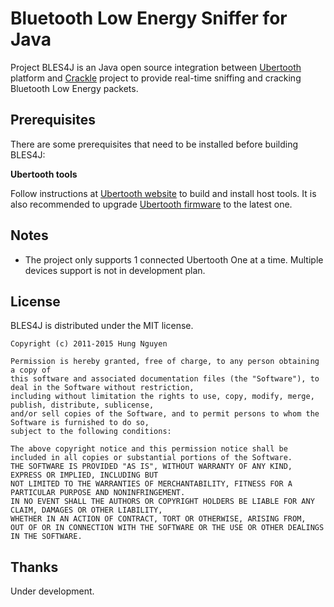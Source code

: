 Bluetooth Low Energy Sniffer for Java
==================

Project BLES4J is an Java open source integration between [Ubertooth](https://github.com/greatscottgadgets/ubertooth)
platform and [Crackle](https://github.com/mikeryan/crackle) project to provide real-time
sniffing and cracking Bluetooth Low Energy packets.

Prerequisites
-------------
There are some prerequisites that need to be installed before building BLES4J:

**Ubertooth tools**

Follow instructions at [Ubertooth website](https://github.com/greatscottgadgets/ubertooth/wiki/Build-Guide) to build
and install host tools. It is also recommended to upgrade
[Ubertooth firmware](https://github.com/greatscottgadgets/ubertooth/wiki/Firmware) to the latest one.

Notes
-------
+ The project only supports 1 connected Ubertooth One at a time. Multiple devices support is not in development plan.

License
-------
BLES4J is distributed under the MIT license.

    Copyright (c) 2011-2015 Hung Nguyen

    Permission is hereby granted, free of charge, to any person obtaining a copy of
    this software and associated documentation files (the "Software"), to deal in the Software without restriction,
    including without limitation the rights to use, copy, modify, merge, publish, distribute, sublicense,
    and/or sell copies of the Software, and to permit persons to whom the Software is furnished to do so,
    subject to the following conditions:

    The above copyright notice and this permission notice shall be included in all copies or substantial portions of the Software.
    THE SOFTWARE IS PROVIDED "AS IS", WITHOUT WARRANTY OF ANY KIND, EXPRESS OR IMPLIED, INCLUDING BUT
    NOT LIMITED TO THE WARRANTIES OF MERCHANTABILITY, FITNESS FOR A PARTICULAR PURPOSE AND NONINFRINGEMENT.
    IN NO EVENT SHALL THE AUTHORS OR COPYRIGHT HOLDERS BE LIABLE FOR ANY CLAIM, DAMAGES OR OTHER LIABILITY,
    WHETHER IN AN ACTION OF CONTRACT, TORT OR OTHERWISE, ARISING FROM,
    OUT OF OR IN CONNECTION WITH THE SOFTWARE OR THE USE OR OTHER DEALINGS IN THE SOFTWARE.

Thanks
------
Under development.